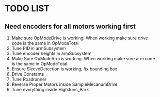 # TODO LIST
## Need encoders for all motors working first
1) Make sure OpModeDrive is working. When working make sure drive code is the same in OpModeTotal
2) Tune PID in armSubsystem
3) Tune encoder heights in armSubsystem
4) Make Sure OpModeArm is working. When working make sure arm code is the same in OpModeTotal
5) Ensure SleeveDetection is working, fix bounding box
6) Drive Constants
7) Tune Roadrunner
8) Reverse Proper Motors inside SampleMecanumDrive
9) Tune everything inside HighJunc_Park